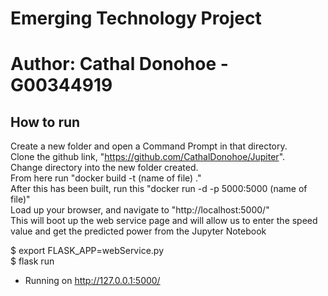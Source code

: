 # Emerging Technology Project
# Author: Cathal Donohoe - G00344919

##  How to run
Create a new folder and open a Command Prompt in that directory. </br>
Clone the github link, "https://github.com/CathalDonohoe/Jupiter". </br>
Change directory into the new folder created. </br>
From here run "docker build -t (name of file) ." </br>
After this has been built, run this "docker run -d -p 5000:5000 (name of file)" </br>
Load up your browser, and navigate to "http://localhost:5000/" </br>
This will boot up the web service page and will allow us to enter the speed value and get the predicted power from the Jupyter Notebook </br>


$ export FLASK_APP=webService.py  
$ flask run  
 * Running on http://127.0.0.1:5000/
